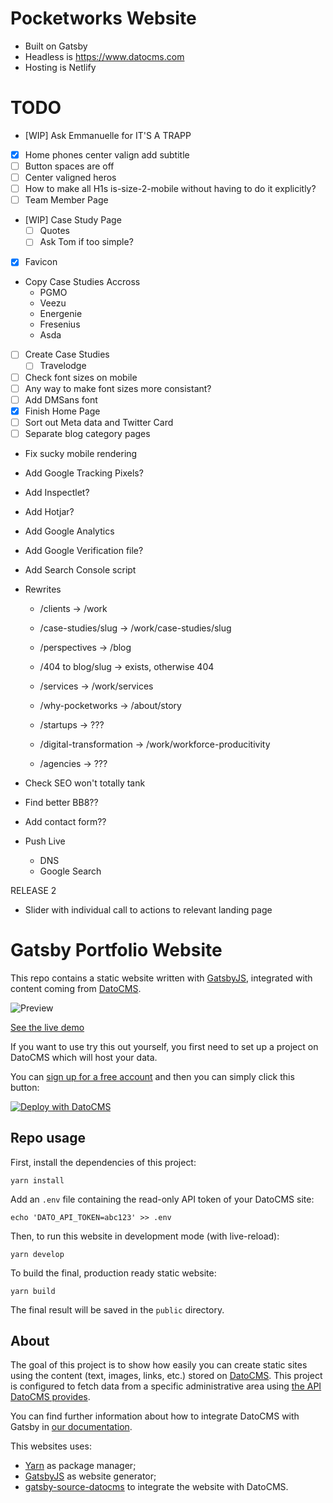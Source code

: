 # Pocketworks Website

* Built on Gatsby
* Headless is https://www.datocms.com
* Hosting is Netlify

# TODO

* [WIP] Ask Emmanuelle for IT'S A TRAPP 
* [X] Home phones center valign add subtitle
* [ ] Button spaces are off
* [ ] Center valigned heros
* [ ] How to make all H1s is-size-2-mobile without having to do it explicitly?
* [ ] Team Member Page
* [WIP] Case Study Page
  * [ ] Quotes
  * [ ] Ask Tom if too simple?
* [X] Favicon
* Copy Case Studies Accross
  * PGMO
  * Veezu
  * Energenie
  * Fresenius
  * Asda
* [ ] Create Case Studies
  * [ ] Travelodge
* [ ] Check font sizes on mobile
* [ ] Any way to make font sizes more consistant?
* [ ] Add DMSans font
* [X] Finish Home Page
* [ ] Sort out Meta data and Twitter Card
* [ ] Separate blog category pages

* Fix sucky mobile rendering
* Add Google Tracking Pixels?
* Add Inspectlet?
* Add Hotjar?
* Add Google Analytics
* Add Google Verification file?
* Add Search Console script
* Rewrites
  * /clients                -> /work
  * /case-studies/slug      -> /work/case-studies/slug
  * /perspectives           -> /blog
  * /404 to blog/slug       -> exists, otherwise 404
  * /services               -> /work/services
  * /why-pocketworks        -> /about/story
  
  * /startups               -> ???
  * /digital-transformation -> /work/workforce-producitivity
  * /agencies               -> ???

* Check SEO won't totally tank
* Find better BB8??
* Add contact form??

* Push Live
  * DNS
  * Google Search 

RELEASE 2

* Slider with individual call to actions to relevant landing page


# Gatsby Portfolio Website

This repo contains a static website written with [GatsbyJS](https://www.gatsbyjs.org/), integrated with content coming from [DatoCMS](https://www.datocms.com).

![Preview](preview.png)

[See the live demo](https://datocms-gatsby-demo.netlify.com/)

If you want to use try this out yourself, you first need to set up a project on DatoCMS which will host your data.

You can [sign up for a free account](https://dashboard.datocms.com/signup) and then you can simply click this button:

[![Deploy with DatoCMS](https://dashboard.datocms.com/deploy/button.svg)](https://dashboard.datocms.com/projects/new-from-template/static-website/gatsby-portfolio)

## Repo usage

First, install the dependencies of this project:

```
yarn install
```

Add an `.env` file containing the read-only API token of your DatoCMS site:

```
echo 'DATO_API_TOKEN=abc123' >> .env
```

Then, to run this website in development mode (with live-reload):

```
yarn develop
```

To build the final, production ready static website:

```
yarn build
```

The final result will be saved in the `public` directory.

## About

The goal of this project is to show how easily you can create static sites using the content (text, images, links, etc.) stored on [DatoCMS](https://www.datocms.com). This project is configured to fetch data from a specific administrative area using [the API DatoCMS provides](https://www.datocms.com/docs/content-management-api).

You can find further information about how to integrate DatoCMS with Gatsby in [our documentation](https://www.datocms.com/docs/static-generators/gatsbyjs).

This websites uses:

- [Yarn](https://yarnpkg.com/) as package manager;
- [GatsbyJS](https://github.com/gatsbyjs/gatsby) as website generator;
- [gatsby-source-datocms](https://github.com/datocms/gatsby-source-datocms) to integrate the website with DatoCMS.
